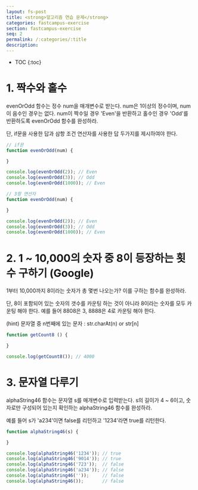 ```yaml
---
layout: fs-post
title: <strong>알고리즘 연습 문제</strong>
categories: fastcampus-exercise
section: fastcampus-exercise
seq: 2
permalink: /:categories/:title
description:
---
```


* TOC
{:toc}

# 1. 짝수와 홀수

evenOrOdd 함수는 정수 num을 매개변수로 받는다. num은 1이상의 정수이며, num이 음수인 경우는 없다. num이 짝수일 경우 'Even'을 반환하고 홀수인 경우 'Odd'를 반환하도록 evenOrOdd 함수를 완성하라.

단, if문을 사용한 답과 삼항 조건 연산자를 사용한 답 두가지를 제시하여야 한다.

```javascript
// if문
function evenOrOdd(num) {

}

console.log(evenOrOdd(2)); // Even
console.log(evenOrOdd(3)); // Odd
console.log(evenOrOdd(1000)); // Even

// 3항 연산자
function evenOrOdd(num) {

}

console.log(evenOrOdd(2)); // Even
console.log(evenOrOdd(3)); // Odd
console.log(evenOrOdd(1000)); // Even
```

<!-- ```javascript
// if문
function evenOrOdd(num) {
  var result = '';

  if (num % 2) {
    result = 'Odd';
  } else {
    result = 'Even';
  }

  return result;
}

console.log(evenOrOdd(2)); // Even
console.log(evenOrOdd(3)); // Odd
console.log(evenOrOdd(1000)); // Even

// 3항 연산자
function evenOrOdd(num) {
  return num % 2 ? 'Odd' : 'Even';
}

console.log(evenOrOdd(2)); // Even
console.log(evenOrOdd(3)); // Odd
console.log(evenOrOdd(1000)); // Even
``` -->

# 2. 1 ~ 10,000의 숫자 중 8이 등장하는 횟수 구하기 (Google)

1부터 10,000까지 8이라는 숫자가 총 몇번 나오는가? 이를 구하는 함수를 완성하라.

단, 8이 포함되어 있는 숫자의 갯수를 카운팅 하는 것이 아니라 8이라는 숫자를 모두 카운팅 해야 한다. 예를 들어 8808은 3, 8888은 4로 카운팅 해야 한다.

(hint) 문자열 중 n번째에 있는 문자 : str.charAt(n) or str[n]

```javascript
function getCount8 () {

}

console.log(getCount8()); // 4000
```

<!--```javascript
function getCount8 () {
  var str = ''; // 1 ~ 10,000의 숫자를 연결하여 문자열로 만들기 위한 변수
  var sum = 0;  // 리턴용 변수

  // looping: 0 ~ 10000
  for (var i = 0; i < 10001; i++) {
    // str += i.toString();
    str += i;
  }

  // console.log(str);

  for (var j = 0; j < str.length; j++) {
    // if (str.charAt(i) === '8') sum++;
    if (str[j] === '8') sum++;
  }

  return sum;
}

console.log(getCount8()); // 4000
```-->

# 3. 문자열 다루기

alphaString46 함수는 문자열 s를 매개변수로 입력받는다. s의 길이가 4 ~ 6이고, 숫자로만 구성되어 있는지 확인하는 alphaString46 함수를 완성하라.

예를 들어 s가 'a234'이면 false를 리턴하고 '1234'라면 true를 리턴한다.

```javascript
function alphaString46(s) {

}

console.log(alphaString46('1234')); // true
console.log(alphaString46('9014')); // true
console.log(alphaString46('723'));  // false
console.log(alphaString46('a234')); // false
console.log(alphaString46(''));     // false
console.log(alphaString46());       // false
```

<!-- ```javascript
function alphaString46(s) {
  if (!s) return false;

  // isNaN('a234') // true
  // isNaN('1234') // false
  return ((s.length >= 4 && s.length <= 6) && !isNaN(s));
}

function alphaString46(s) {
  if (!s) return false;

  return /^\d{4,6}$/.test(s);
}

console.log(alphaString46('1234'));  // true
console.log(alphaString46('9014'));  // true
console.log(alphaString46('18464')); // true
console.log(alphaString46('723'));   // false
console.log(alphaString46('a234'));  // false
console.log(alphaString46('12x4'));  // false
console.log(alphaString46(''));      // false
console.log(alphaString46());        // false
``` -->
